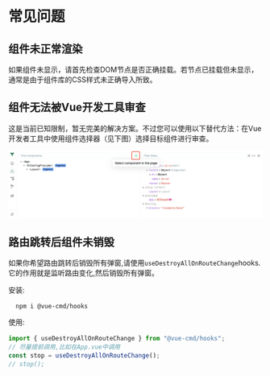 # 常见问题

## 组件未正常渲染

如果组件未显示，请首先检查DOM节点是否正确挂载。若节点已挂载但未显示，通常是由于组件库的CSS样式未正确导入所致。

## 组件无法被Vue开发工具审查

这是当前已知限制，暂无完美的解决方案。不过您可以使用以下替代方法：在Vue开发者工具中使用组件选择器（见下图）选择目标组件进行审查。

![开发者工具选择器](../assets/images/vue-dev-tools.png)

## 路由跳转后组件未销毁

如果你希望路由跳转后销毁所有弹窗,请使用`useDestroyAllOnRouteChange`hooks.它的作用就是监听路由变化,然后销毁所有弹窗。

安装:

```shell
  npm i @vue-cmd/hooks
```

使用:

```ts
import { useDestroyAllOnRouteChange } from "@vue-cmd/hooks";
// 尽量提前调用,比如在App.vue中调用
const stop = useDestroyAllOnRouteChange();
// stop();
```
